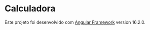 # Calculadora

Este projeto foi desenvolvido com [Angular Framework](https://github.com/angular/angular-cli) version 16.2.0.

